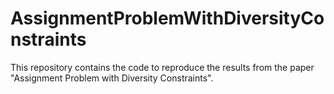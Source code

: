 # AssignmentProblemWithDiversityConstraints
This repository contains the code to reproduce the results from the paper "Assignment Problem with Diversity Constraints".
